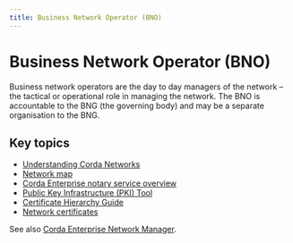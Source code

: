 ```yaml
---
title: Business Network Operator (BNO)
---
```

# Business Network Operator (BNO)

Business network operators are the day to day managers of the network – the tactical or operational role in managing the network. The BNO is accountable to the BNG (the governing body) and may be a separate organisation to the BNG.

## Key topics

* [Understanding Corda Networks](../network/corda-networks.md)
* [Network map](../network/network-map.md)
* [Corda Enterprise notary service overview](../notary/ha-notary-service-overview.md)
* [Public Key Infrastructure (PKI) Tool](../pki-tool.md)
* [Certificate Hierarchy Guide](../node/pki-guide.md)
* [Network certificates](../network/permissioning.md)


See also [Corda Enterprise Network Manager](../../../1.4/cenm.html).
